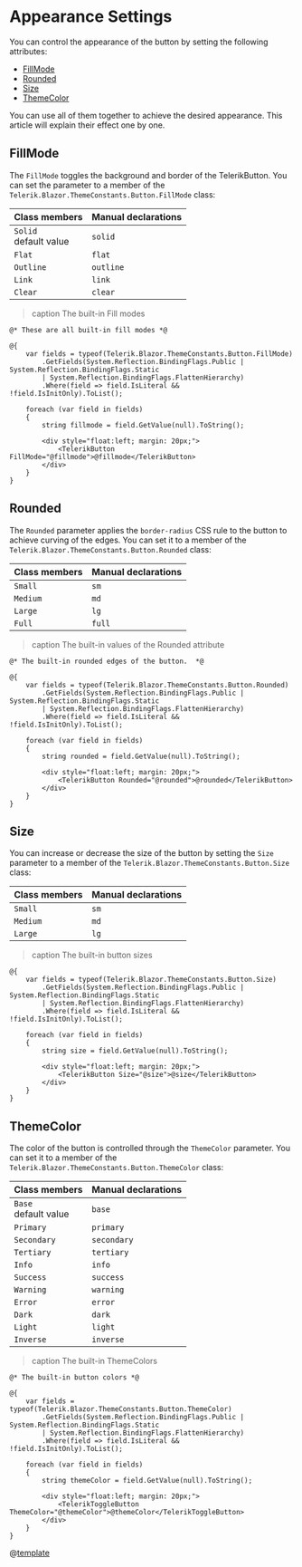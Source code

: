 
# Appearance Settings

You can control the appearance of the button by setting the following attributes:

* [FillMode](#fillmode)
* [Rounded](#rounded)
* [Size](#size)
* [ThemeColor](#themecolor)

You can use all of them together to achieve the desired appearance. This article will explain their effect one by one.

## FillMode

The `FillMode` toggles the background and border of the TelerikButton. You can set the parameter to a member of the `Telerik.Blazor.ThemeConstants.Button.FillMode` class:

| Class members | Manual declarations |
|------------|--------|
|`Solid` <br /> default value|`solid`|
|`Flat`|`flat`|
|`Outline`|`outline`|
|`Link`|`link`|
|`Clear`|`clear`|

>caption The built-in Fill modes

````RAZOR
@* These are all built-in fill modes *@

@{ 
    var fields = typeof(Telerik.Blazor.ThemeConstants.Button.FillMode)
        .GetFields(System.Reflection.BindingFlags.Public | System.Reflection.BindingFlags.Static
        | System.Reflection.BindingFlags.FlattenHierarchy)
        .Where(field => field.IsLiteral && !field.IsInitOnly).ToList();

    foreach (var field in fields)
    {
        string fillmode = field.GetValue(null).ToString();

        <div style="float:left; margin: 20px;">
            <TelerikButton FillMode="@fillmode">@fillmode</TelerikButton>
        </div>
    }
}
````

## Rounded

The `Rounded` parameter applies the `border-radius` CSS rule to the button to achieve curving of the edges. You can set it to a member of the `Telerik.Blazor.ThemeConstants.Button.Rounded` class:

| Class members | Manual declarations |
|------------|--------|
|`Small` |`sm`|
|`Medium`|`md`|
|`Large`|`lg`|
|`Full`|`full`|

>caption The built-in values of the Rounded attribute

````RAZOR
@* The built-in rounded edges of the button.  *@

@{
    var fields = typeof(Telerik.Blazor.ThemeConstants.Button.Rounded)
        .GetFields(System.Reflection.BindingFlags.Public | System.Reflection.BindingFlags.Static
        | System.Reflection.BindingFlags.FlattenHierarchy)
        .Where(field => field.IsLiteral && !field.IsInitOnly).ToList();

    foreach (var field in fields)
    {
        string rounded = field.GetValue(null).ToString();

        <div style="float:left; margin: 20px;">
            <TelerikButton Rounded="@rounded">@rounded</TelerikButton>
        </div>
    }
}
````

## Size

You can increase or decrease the size of the button by setting the `Size` parameter to a member of the `Telerik.Blazor.ThemeConstants.Button.Size` class:

| Class members | Manual declarations |
|---------------|--------|
| `Small` |`sm`|
| `Medium` |`md`|
| `Large` |`lg`|

>caption The built-in button sizes

````RAZOR
@{
    var fields = typeof(Telerik.Blazor.ThemeConstants.Button.Size)
        .GetFields(System.Reflection.BindingFlags.Public | System.Reflection.BindingFlags.Static
        | System.Reflection.BindingFlags.FlattenHierarchy)
        .Where(field => field.IsLiteral && !field.IsInitOnly).ToList();

    foreach (var field in fields)
    {
        string size = field.GetValue(null).ToString();

        <div style="float:left; margin: 20px;">
            <TelerikButton Size="@size">@size</TelerikButton>
        </div>
    }
}
````

## ThemeColor

The color of the button is controlled through the `ThemeColor` parameter. You can set it to a member of the `Telerik.Blazor.ThemeConstants.Button.ThemeColor` class:

| Class members | Manual declarations |
|------------|--------|
|`Base` <br /> default value |`base`|
|`Primary`|`primary`|
|`Secondary`|`secondary`|
|`Tertiary`|`tertiary`|
|`Info`|`info`|
|`Success`|`success`|
|`Warning`|`warning`|
|`Error`|`error`|
|`Dark`|`dark`|
|`Light`|`light`|
|`Inverse`|`inverse`|

>caption The built-in ThemeColors

````RAZOR
@* The built-in button colors *@

@{
    var fields = typeof(Telerik.Blazor.ThemeConstants.Button.ThemeColor)
        .GetFields(System.Reflection.BindingFlags.Public | System.Reflection.BindingFlags.Static
        | System.Reflection.BindingFlags.FlattenHierarchy)
        .Where(field => field.IsLiteral && !field.IsInitOnly).ToList();

    foreach (var field in fields)
    {
        string themeColor = field.GetValue(null).ToString();

        <div style="float:left; margin: 20px;">
            <TelerikToggleButton ThemeColor="@themeColor">@themeColor</TelerikToggleButton>
        </div>
    }
}
````

@[template](/_contentTemplates/common/themebuilder-section.md#appearance-themebuilder)

